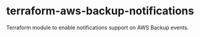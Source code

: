 # terraform-aws-backup-notifications
Terraform module to enable notifications support on AWS Backup events.
